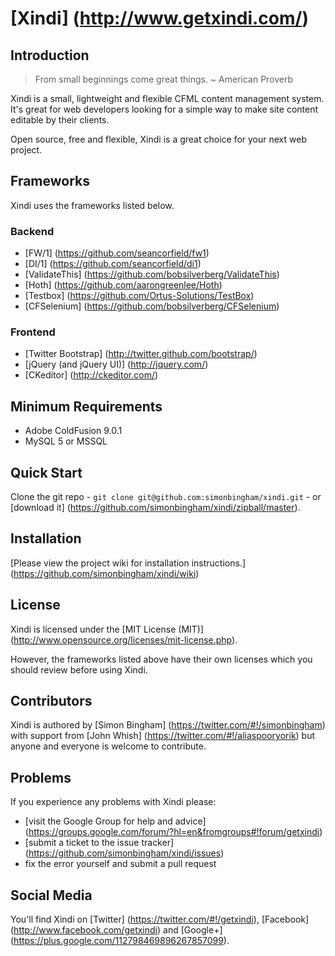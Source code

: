 # [Xindi] (http://www.getxindi.com/)

## Introduction

> From small beginnings come great things. ~ American Proverb

Xindi is a small, lightweight and flexible CFML content management system. It's great for web developers looking for a simple way to make site content editable by their clients.

Open source, free and flexible, Xindi is a great choice for your next web project.

## Frameworks

Xindi uses the frameworks listed below.

### Backend

* [FW/1] (https://github.com/seancorfield/fw1)
* [DI/1] (https://github.com/seancorfield/di1)
* [ValidateThis] (https://github.com/bobsilverberg/ValidateThis)
* [Hoth] (https://github.com/aarongreenlee/Hoth)
* [Testbox] (https://github.com/Ortus-Solutions/TestBox)
* [CFSelenium] (https://github.com/bobsilverberg/CFSelenium)

### Frontend

* [Twitter Bootstrap] (http://twitter.github.com/bootstrap/)
* [jQuery (and jQuery UI)] (http://jquery.com/)
* [CKeditor] (http://ckeditor.com/)

## Minimum Requirements

* Adobe ColdFusion 9.0.1
* MySQL 5 or MSSQL

## Quick Start

Clone the git repo - `git clone git@github.com:simonbingham/xindi.git` - or [download it] (https://github.com/simonbingham/xindi/zipball/master).

## Installation

[Please view the project wiki for installation instructions.] (https://github.com/simonbingham/xindi/wiki)

## License

Xindi is licensed under the [MIT License (MIT)] (http://www.opensource.org/licenses/mit-license.php).

However, the frameworks listed above have their own licenses which you should review before using Xindi.

## Contributors

Xindi is authored by [Simon Bingham] (https://twitter.com/#!/simonbingham) with support from [John Whish] (https://twitter.com/#!/aliaspooryorik) but anyone and everyone is welcome to contribute.

## Problems

If you experience any problems with Xindi please:

* [visit the Google Group for help and advice] (https://groups.google.com/forum/?hl=en&fromgroups#!forum/getxindi)
* [submit a ticket to the issue tracker] (https://github.com/simonbingham/xindi/issues)
* fix the error yourself and submit a pull request

## Social Media

You'll find Xindi on [Twitter] (https://twitter.com/#!/getxindi), [Facebook] (http://www.facebook.com/getxindi) and [Google+] (https://plus.google.com/112798469896267857099).
